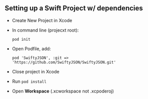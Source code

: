 Setting up a Swift Project w/ dependencies
---

- Create New Project in Xcode
- In command line (projecxt root):

  `` pod init ``
- Open Podfile, add:

  `` pod 'SwiftyJSON', :git => 'https://github.com/SwiftyJSON/SwiftyJSON.git' ``
- Close project in Xcode
- Run `` pod install ``
- Open **Workspace** (.xcworkspace not .xcpoderoj)
 